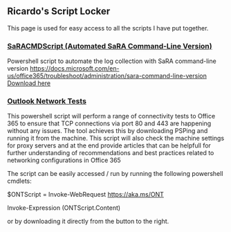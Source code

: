 ## Ricardo's Script Locker

This page is used for easy access to all the scripts I have put together.

### [SaRACMDScript (Automated SaRA Command-Line Version)](https://github.com/ricardoMpacheco/SaRACMDScript)
Powershell script to automate the log collection with SaRA command-line version
  https://docs.microsoft.com/en-us/office365/troubleshoot/administration/sara-command-line-version
[Download here](https://github.com/ricardoMpacheco/SaRACMDScript/zipball/master)

### [Outlook Network Tests](https://github.com/ricardoMpacheco/ONT)

This powershell script will perform a range of connectivity tests to Office 365 to ensure that TCP connections via port 80 and 443 are happening without any issues. The tool achieves this by downloading PSPing and running it from the machine.
This script will also check the machine settings for proxy servers and at the end provide articles that can be helpfull for further understanding of recommendations and best practices related to networking configurations in Office 365

The script can be easily accessed / run by running the following powershell cmdlets:

$ONTScript = Invoke-WebRequest https://aka.ms/ONT

Invoke-Expression $($ONTScript.Content)

or by downloading it directly from the button to the right.




